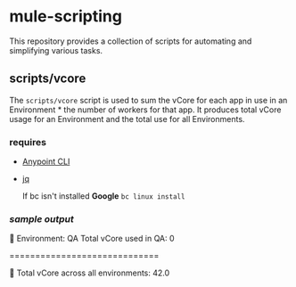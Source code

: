 # mule-scripting

This repository provides a collection of scripts for automating and simplifying various tasks.

## scripts/vcore

The `scripts/vcore` script is used to sum the vCore for each app in use in an Environment * the number of workers for that app. It produces total vCore usage for an Environment and the total use for all Environments.

### requires
* [Anypoint CLI](https://docs.mulesoft.com/anypoint-cli/latest/)
* [jq](https://jqlang.org/)

  If bc isn't installed **Google** `bc linux install`
  
### *sample output*
🔎 Environment: QA
  Total vCore used in QA: 0


=============================

🧮 Total vCore across all environments: 42.0
